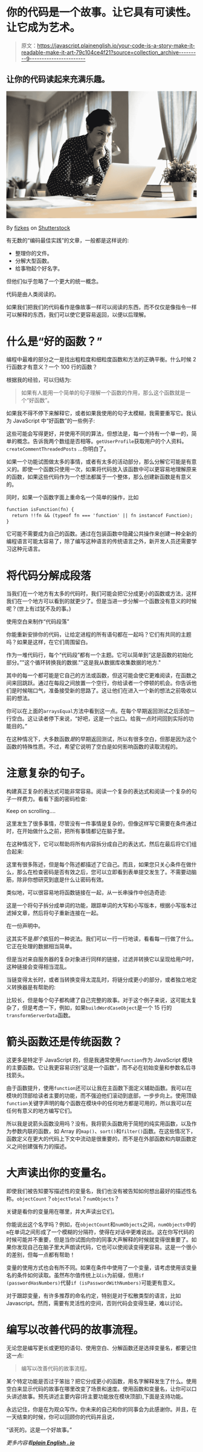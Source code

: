 # 你的代码是一个故事。让它具有可读性。让它成为艺术。

> 原文：<https://javascript.plainenglish.io/your-code-is-a-story-make-it-readable-make-it-art-79c104ce4f21?source=collection_archive---------9----------------------->

## 让你的代码读起来充满乐趣。

![](img/59dd269607b9c8a575a641a71d5c4a50.png)

By [fizkes](https://www.shutterstock.com/g/fizkes) on [Shutterstock](https://www.shutterstock.com/image-photo/thoughtful-serious-young-indian-ethnic-woman-1606120330)

有无数的“编码最佳实践”的文章，一般都是这样说的:

*   整理你的文件。
*   分解大型函数。
*   给事物起个好名字。

但他们似乎忽略了一个更大的统一概念。

代码是由人类阅读的。

如果我们把我们的代码看作是像故事一样可以阅读的东西，而不仅仅是像指令一样可以解释的东西，我们可以使它更容易返回，以便以后理解。

# 什么是“好的函数？”

编程中最难的部分之一是找出粗粒度和细粒度函数和方法的正确平衡。什么时候 2 行函数才有意义？一个 100 行的函数？

根据我的经验，可以归结为:

> 如果有人能用一个简单的句子理解一个函数的作用，那么这个函数就是一个“好函数”。

如果我不得不停下来解释它，或者如果我使用的句子太模糊，我需要重写它。我认为 JavaScript 中“好函数”的一些例子:

这些可能会写得更好，并使用不同的算法，但想法是，每一个持有一个单一的，简单的概念。告诉我两个数组是否相等。`getUserProfile`获取用户的个人资料。`createCommentThreadedPosts` …你明白了。

如果一个功能试图做太多的事情，或者有太多的活动部分，那么分解它可能是有意义的。即使一个函数只使用一次，如果将代码放入该函数中可以更容易地理解原来的函数，如果这些代码作为一个想法都属于一个整体，那么创建新函数是有意义的。

同时，如果一个函数字面上重命名一个简单的操作，比如

```
function isFunction(fn) {
  return !!fn && (typeof fn === 'function' || fn instancof Function);
}
```

它可能不需要成为自己的函数。通过在包装函数中隐藏公共操作来创建一种全新的编程语言可能太容易了，除了编写这种语言的传统语言之外，新开发人员还需要学习这种元语言。

# 将代码分解成段落

当我们在一个地方有太多的代码时，我们可能会把它分成更小的函数或方法，这样我们在一个地方可以看到的就更少了。但是当进一步分解一个函数没有意义的时候呢？(世上有过犹不及的事。)

使用空白来制作“代码段落”

你能重新安排你的代码，让给定进程的所有语句都在一起吗？它们有共同的主题吗？如果是这样，在它们周围留白。

作为一堆代码行，每个“代码段”都有一个主题。它可以简单到“这是函数的初始化部分。”"这个循环转换我的数据.""这是我从数据库收集数据的地方."

其中的每一个都可能是它自己的方法或函数，但这可能会使它更难阅读，在函数之间来回跳跃。通过在每段之间放置一个空行，你给读者一个停顿的机会。你告诉他们是时候喘口气，准备接受新的思路了。这让他们在进入一个新的想法之前吸收以前的想法。

你可以在上面的`arraysEqual`方法中看到这一点。在每个早期返回测试之后添加一行空白。这让读者停下来说，“好吧，这是一个出口。给我一点时间回到实际的功能目的。”

在这种情况下，大多数函数*是*的早期返回测试，所以有很多空白，但那是因为这个函数的特殊性质。不过，希望它说明了空白是如何影响函数的读取流程的。

# 注意复杂的句子。

构建真正复杂的表达式可能非常容易。阅读一个复杂的表达式和阅读一个复杂的句子一样费力。看看下面的密码检查:

Keep on scrolling….

这里发生了很多事情，尽管没有一件事情是复杂的，但像这样写它需要在条件通过时，在开始做什么之前，把所有事情都记在脑子里。

在这种情况下，它可以帮助将所有内容拆分成自己的表达式，然后在最后将它们组合起来:

这里有很多陈述，但是每个陈述都描述了它自己。而且，如果您只关心条件在做什么，那么在检查密码是否有效之后，您可以立即看到表单提交发生了。不需要动脑筋，除非你想研究到底是什么让密码有效。

类似地，可以很容易地将函数链接在一起，从一长串操作中创造奇迹:

这是一个将句子拆分成单词的功能，跟踪单词的大写和小写版本，根据小写版本过滤掉文章，然后将句子重新连接在一起。

在一份声明中。

这其实不是*那个*疯狂的一种说法。我们可以一行一行地读，看看每一行做了什么。它正在处理的数据相当简单。

但是当对来自服务器的复杂对象进行同样的链接，过滤并转换它以呈现给用户时，这种链接会变得相当混乱。

当链变得太长时，或者当转换变得太混乱时，将链分成更小的部分，或者独立地定义转换器是有帮助的:

比较长，但是每个句子都构建了自己完整的故事。对于这个例子来说，这可能太复杂了，但是考虑一下，例如，如果`buildWordCaseObject`是一个 15 行的`transformServerData`函数。

# 箭头函数还是传统函数？

这更多是特定于 JavaScript 的，但是我通常使用`function`作为 JavaScript 模块的主要函数。它让我更容易识别“这是一个函数”，而不必在初始变量和参数名后寻找箭头。

由于函数提升，使用`function`还可以让我在主函数下面定义辅助函数。我可以在模块的顶部给读者主要的功能，而不强迫他们滚动到底部，一步步向上。使用顶级`function`关键字声明的每个函数在模块中的任何地方都是可用的，所以我可以在任何有意义的地方编写它们。

所以我是说箭头函数没用吗？没有。我将箭头函数用于简短的纯实用函数，以及作为参数内联的函数，如 Array 的`map()`、`sort()`和`filter()`函数。在这些情况下，函数定义在更大的代码上下文中流动是很重要的，而不是在外部函数和内联函数定义之间创建强有力的描述。

# 大声读出你的变量名。

即使我们被告知要写描述性的变量名，我们也没有被告知如何想出最好的描述性名称。`objectCount`？`objectTotal`？`numObjects`？

关键是看你的变量用在哪里，并大声读出它们。

你能说出这个名字吗？例如，在`objectCount`和`numObjects`之间，`numObjects`中的`m`在单词之间形成了一个模糊的分隔符，使得在对话中更难说出。这在你写代码的时候可能并不重要，但是当你试图向你的同事大声解释的时候就变得很重要了。如果你发现自己在脑子里大声朗读代码，它也可以使阅读变得更容易。这是一个很小的差别，但每一点都有帮助！

变量的使用方式也会有所不同。如果在条件中使用了一个变量，请考虑使用该变量名的条件如何读取。虽然布尔值传统上以`is`为前缀，但用`if (passwordHasNumbers)`代替`if (isPasswordWithNumbers)`可能更有意义。

对于跟踪变量，有许多推荐的命名约定，特别是对于松散类型的语言，比如 Javascript。然而，需要有灵活性的空间，否则代码会变得生硬，难以讨论。

# 编写以改善代码的故事流程。

无论您是编写更长或更短的语句、使用空白、分解函数还是选择变量名，都要记住这一点:

> 编写以改善代码的故事流程。

某个特定功能是否过于笨拙？把它分成更小的函数，用名字解释发生了什么。使用空白来显示代码的故事在哪里改变了场景和速度。使用函数和变量名，让你可以口头讲述故事。预先讲述主要内容(将主要功能放在模块顶部),下面是支持功能。

永远记住，你是在为观众写作。你未来的自己和你的同事会为此感谢你。并且，在一天结束的时候，你可以回顾你的代码并且说，

“该死的。这是一个好故事。”

*更多内容看*[***plain English . io***](http://plainenglish.io/)